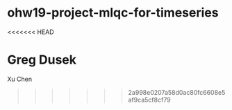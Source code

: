 # ohw19-project-mlqc-for-timeseries
<<<<<<< HEAD

Greg Dusek
=======
  Xu Chen
>>>>>>> 2a998e0207a58d0ac80fc6608e5af9ca5cf8cf79
